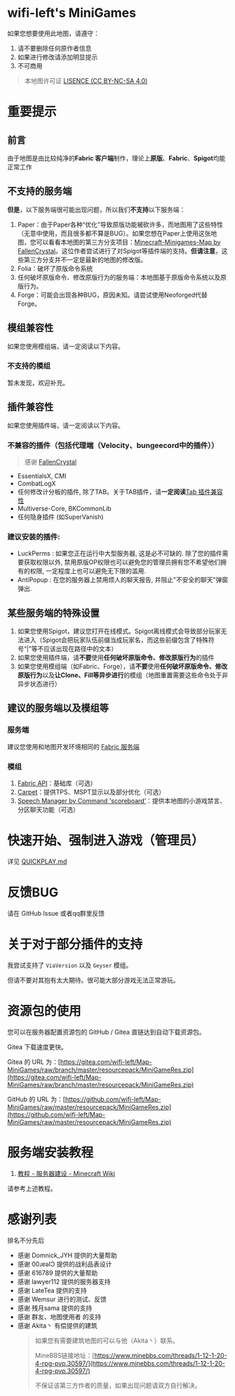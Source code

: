 # wifi-left's MiniGames
如果您想要使用此地图，请遵守：
1. 请不要删除任何原作者信息
2. 如果进行修改请添加明显提示
3. 不可商用

> 本地图许可证 [LISENCE (CC BY-NC-SA 4.0)](LISENCE)

# 重要提示
## 前言
由于地图是由比较纯净的**Fabric 客户端**制作，理论上**原版**、**Fabric**、**Spigot**均能正常工作

## 不支持的服务端
**但是**，以下服务端很可能出现问题，所以我们**不支持**以下服务端：
1. Paper：由于Paper各种“优化”导致原版功能被砍许多，而地图用了这些特性（无意中使用，而且很多都不算是BUG）。如果您想在Paper上使用这张地图，您可以看看本地图的第三方分支项目：[Minecraft-Minigames-Map by FallenCrystal](https://github.com/FallenCrystal/Minecraft-Minigames-Map)。这位作者尝试进行了对Spigot等插件端的支持。**但请注意**，这些第三方分支并不一定是最新的地图的修改版。
2. Folia：破坏了原版命令系统
3. 任何破坏原版命令、修改原版行为的服务端：本地图基于原版命令系统以及原版行为。
4. Forge：可能会出现各种BUG，原因未知。请尝试使用Neoforged代替Forge。
## 模组兼容性
如果您使用模组端，请一定阅读以下内容。
### 不支持的模组
暂未发现，欢迎补充。

## 插件兼容性
如果您使用插件端，请一定阅读以下内容。
### 不兼容的插件（包括代理端（Velocity、bungeecord中的插件））
> 感谢 [FallenCrystal](https://github.com/FallenCrystal/Minecraft-Minigames-Map/)
- EssentialsX, CMI
- CombatLogX
- 任何修改计分板的插件, 除了TAB。关于TAB插件，请**一定阅读**[Tab 插件兼容性](https://github.com/FallenCrystal/Minecraft-Minigames-Map/blob/1-21-4-lts/docs/tab-compatibility.md)
- Multiverse-Core, BKCommonLib
- 任何隐身插件 (如SuperVanish)

### 建议安装的插件:
- LuckPerms : 如果您正在运行中大型服务器, 这是必不可缺的. 除了您的插件需要获取权限以外, 禁用原版OP权限也可以避免您的管理员拥有您不希望他们拥有的权限, 一定程度上也可以避免无下限的滥用.
- AntiPopup : 在您的服务器上禁用烦人的聊天报告, 并阻止"不安全的聊天"弹窗弹出.

## 某些服务端的特殊设置
1. 如果您使用Spigot，建议您打开在线模式。Spigot离线模式会导致部分玩家无法进入（Spigot会把玩家队伍前缀当成玩家名，而这些前缀包含了特殊符号“|”等不应该出现在路径中的文本）
2. 如果您使用插件端，请**不要**使用**任何破坏原版命令、修改原版行为**的插件
3. 如果您使用模组端（如Fabric、Forge），请**不要**使用**任何破坏原版命令、修改原版行为**以及**让Clone、Fill等异步进行**的模组（地图重置需要这些命令处于非异步状态进行）

## 建议的服务端以及模组等
### 服务端
建议您使用和地图开发环境相同的 [Fabric 服务端](https://fabricmc.net/use/server/)

### 模组
1. [Fabric API](https://modrinth.com/mod/fabric-api)：基础库（可选）
2. [Carpet](https://modrinth.com/mod/carpet)：提供TPS、MSPT显示以及部分优化（可选）
3. [Speech Manager by Command 'scoreboard'](https://modrinth.com/mod/speech-manager-by-command-scoreboard)：提供本地图的小游戏禁言、分区聊天功能（可选）

# 快速开始、强制进入游戏（管理员）
详见 [QUICKPLAY.md](QUICKPLAY.md)

# 反馈BUG
请在 GitHub Issue 或者qq群里反馈

# 关于对于部分插件的支持
我尝试支持了 `ViaVersion` 以及 `Geyser` 模组。

但请不要对其抱有太大期待。很可能大部分游戏无法正常游玩。

# 资源包的使用
您可以在服务器配置资源包的 GitHub / Gitea 直链达到自动下载资源包。

Gitea 下载速度更快。

Gitea 的 URL 为：[https://gitea.com/wifi-left/Map-MiniGames/raw/branch/master/resourcepack/MiniGameRes.zip](https://gitea.com/wifi-left/Map-MiniGames/raw/branch/master/resourcepack/MiniGameRes.zip)

GitHub 的 URL 为：[https://github.com/wifi-left/Map-MiniGames/raw/master/resourcepack/MiniGameRes.zip](https://github.com/wifi-left/Map-MiniGames/raw/master/resourcepack/MiniGameRes.zip)

# 服务端安装教程
1. [教程 - 服务器建设 - Minecraft Wiki](https://zh.minecraft.wiki/w/%E6%95%99%E7%A8%8B#%E6%9C%8D%E5%8A%A1%E5%99%A8%E8%AE%BE%E7%BD%AE)

请参考上述教程。

# 感谢列表
排名不分先后

- 感谢 Domnick_JYH 提供的大量帮助
- 感谢 00ɹɐəlϽ 提供的战利品表设计
- 感谢 616789 提供的大量帮助
- 感谢 lawyer112 提供的服务器支持
- 感谢 LateTea 提供的支持
- 感谢 Wemsur 进行的测试、反馈
- 感谢 残月sama 提供的支持
- 感谢 群友、地图使用者 的支持
- 感谢 Akita丶 有偿提供的建筑
  >
  > 如果您有需要建筑地图的可以与他（Akita丶）联系。
  > 
  > MineBBS链接地址：[https://www.minebbs.com/threads/1-12-1-20-4-rpg-pvp.30597/](https://www.minebbs.com/threads/1-12-1-20-4-rpg-pvp.30597/)
  >
  > 不保证该第三方作者的质量，如果出现问题请双方自行解决。
  >